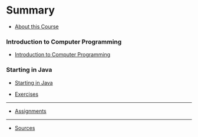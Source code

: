 # Summary

* [About this Course](README.md)

### Introduction to Computer Programming
* [Introduction to Computer Programming](introduction_to_computer_programming/readme.md)
<!-- * [Summary](introduction_to_computer_programming/summary.md) -->
<!-- * [Quiz](introduction_to_computer_programming/quiz.md) -->
<!-- * [Exercises](introduction_to_computer_programming/exercises.md) -->

### Starting in Java

* [Starting in Java](starting_in_java/readme.md)
<!-- * [Summary](starting_in_java/summary.md) -->
<!-- * [Quiz](starting_in_java/quiz.md) -->
* [Exercises](starting_in_java/exercises.md)

<!-- ### All About Objects -->

<!-- * [All About Objects](all_about_objects/all_about_objects.md) -->
<!-- * [Summary](all_about_objects/summary.md) -->
<!-- * [Quiz](all_about_objects/quiz.md) -->
<!-- * [Exercises](all_about_objects/exercises.md) -->

<!-- ### Java -->

<!-- * [Introduction](java/introduction.md)
* [Variables](java/variables.md)
* [Methods and Constructors](java/methods_and_constructors.md)
* [Control Flow](java/control_flow.md)
* [Arrays](java/arrays.md)
* [Inheritance](java/inheritance.md)
* [Collections](java/collections.md) -->

<!-- ### Good Practices

* [Introduction](good_practices/good_practices.md)
* [Code Formatting](good_practices/code_formatting.md)
* [Duplication](good_practices/duplication.md)
* [Magic Numbers](good_practices/magic_numbers.md) -->

<!-- ### Exercises

* [Basic](exercises/basic.md)
* [Arrays](exercises/arrays.md)
* [Inheritance](exercises/inheritance.md) -->

<!-- ### Solutions

* [Arrays](solutions/arrays.md)
* [Inheritance](solutions/inheritance.md) -->


----

* [Assignments](assignments/2017/readme.md)

----

* [Sources](sources.md)
